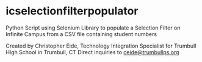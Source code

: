 # icselectionfilterpopulator
Python Script using Selenium Library to populate a Selection Filter on Infinite Campus from a CSV file containing student numbers

Created by Christopher Eide, Technology Integration Specialist for Trumbull High School in Trumbull, CT
Direct inquiries to ceide@trumbullps.org
